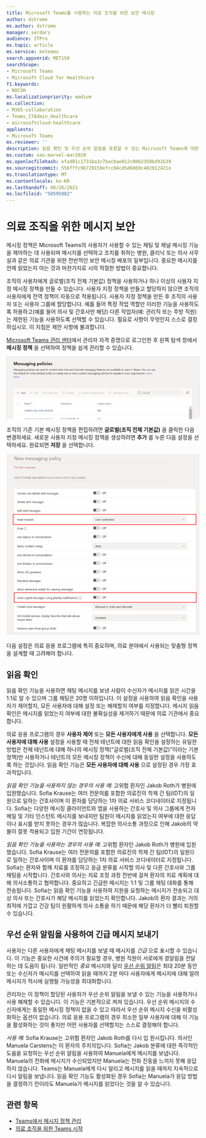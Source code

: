 ```yaml
---
title: Microsoft Teams를 사용하는 의료 조직을 위한 보안 메시징
author: dstrome
ms.author: dstrome
manager: serdars
audience: ITPro
ms.topic: article
ms.service: msteams
search.appverid: MET150
searchScope:
- Microsoft Teams
- Microsoft Cloud for Healthcare
f1.keywords:
- NOCSH
ms.localizationpriority: medium
ms.collection:
- M365-collaboration
- Teams_ITAdmin_Healthcare
- microsoftcloud-healthcare
appliesto:
- Microsoft Teams
ms.reviewer: ''
description: 읽음 확인 및 우선 순위 알림을 포함할 수 있는 Microsoft Teams에 대한 보안 메시징 정책을 사용자 지정하는 방법을 알아보세요.
ms.custom: seo-marvel-mar2020
ms.openlocfilehash: efad01c1731ba3c7bacbae012c0062350bd92b39
ms.sourcegitcommit: 556fffc96729150efcc04cd5d6069c402012421e
ms.translationtype: MT
ms.contentlocale: ko-KR
ms.lasthandoff: 08/26/2021
ms.locfileid: "58595082"
---
```

# <a name="secure-messaging-for-healthcare-organizations"></a>의료 조직을 위한 메시지 보안

메시징 정책은 Microsoft Teams의 사용자가 사용할 수 있는 채팅 및 채널 메시징 기능을 제어하는 데 사용되며 메시지를 선택하고 조치를 취하는 병원, 클리닉 또는 의사 사무실과 같은 의료 기관을 위한 전반적인 보안 메시징 배포의 일부입니다. 중요한 메시지를 언제 읽었는지 아는 것과 마찬가지로 시의 적절한 방법이 중요합니다.

조직의 사용자에게 글로벌(조직 전체 기본값) 정책을 사용하거나 하나 이상의 사용자 지정 메시징 정책을 만들 수 있습니다. 사용자 지정 정책을 만들고 할당하지 않으면 조직의 사용자에게 전역 정책이 자동으로 적용됩니다. 사용자 지정 정책을 만든 후 조직의 사용자 또는 사용자 그룹에 할당합니다. 예를 들어 특정 작업 역할만 이러한 기능을 사용하도록 허용하고(예를 들어 의사 및 간호사만 해당) 다른 작업자(예: 관리직 또는 주방 직원)는 제한된 기능을 사용하도록 선택할 수 있습니다. 필요로 사항이 무엇인지 스스로 결정하십시오. 이 지침은 제안 사항에 불과합니다.

[Microsoft Teams 관리 센터](https://admin.teams.microsoft.com)에서 관리자 자격 증명으로 로그인한 후 왼쪽 탐색 창에서 **메시징 정책** 을 선택하여 정책을 쉽게 관리할 수 있습니다.

 ![메시징 정책 페이지의 스크린샷](../../media/hc-messaging-policy-admin-center.png)

조직의 기존 기본 메시징 정책을 편집하려면 **글로벌(조직 전체 기본값)** 을 클릭한 다음 변경하세요. 새로운 사용자 지정 메시징 정책을 생성하려면 **추가** 를 누른 다음 설정을 선택하세요. 완료되면 **저장** 을 선택합니다.

![메시징 정책 설정의 스크린샷](../../media/hc-messaging-policy.png)

다음 설정은 의료 응용 프로그램에 특히 중요하며, 의료 분야에서 사용되는 맞춤형 정책을 설계할 때 고려해야 합니다.

## <a name="read-receipts"></a>읽음 확인

읽음 확인 기능을 사용하면 채팅 메시지를 보낸 사람이 수신자가 메시지를 읽은 시간을 1:1로 알 수 있으며 그룹 채팅은 20명 이하입니다. 이 설정을 사용하여 읽음 확인을 사용자가 제어할지, 모든 사용자에 대해 설정 또는 해제할지 여부를 지정합니다. 메시지 읽음 확인은 메시지를 읽었는지 여부에 대한 불확실성을 제거하기 때문에 의료 기관에서 중요합니다.

의료 응용 프로그램의 경우 **사용자 제어** 또는 **모든 사용자에게 사용** 을 선택합니다. **모든 사용자에 대해 사용** 설정을 사용할 때 전체 테넌트에 대한 읽음 확인을 설정하는 유일한 방법은 전체 테넌트에 대해 하나의 메시징 정책("글로벌(조직 전체 기본값)”이라는 기본 정책)만 사용하거나 테넌트의 모든 메시징 정책이 수신에 대해 동일한 설정을 사용하도록 하는 것입니다. 읽음 확인 기능은 **모든 사용자에 대해 사용** 으로 설정된 경우 가장 효과적입니다.

*읽음 확인 기능을 사용하지 않는 경우의 사용 예:* 고위험 환자인 Jakob Roth가 병원에 ​​입원했습니다.  Sofia Krause는 여러 전문의를 포함한 의료진의 학제 간 팀(IDT)의 일원으로 일하는 간호사이며 이 환자를 담당하는 1차 의료 서비스 코디네이터로 지정됩니다.  Sofia는 다양한 메시징 클라이언트와 앱을 사용하는 간호사 및 의사 그룹에게 전자 메일 및 기타 인스턴트 메시지를 보내지만 팀원이 메시지를 읽었는지 여부에 대한 응답이나 표시를 받지 못하는 경우가 많습니다. 복잡한 의사소통 과정으로 인해 Jakob의 약물이 잘못 적용되고 입원 기간이 연장됩니다.

*읽음 확인 기능을 사용하는 경우의 사용 예:* 고위험 환자인 Jakob Roth가 병원에 ​​입원했습니다.  Sofia Krause는 여러 전문의를 포함한 의료진의 학제 간 팀(IDT)의 일원으로 일하는 간호사이며 이 환자를 담당하는 1차 의료 서비스 코디네이터로 지정됩니다.  Sofia는 환자와 함께 치료를 조정하고 응급 분류를 시작할 의사 및 다른 간호사와 그룹 채팅을 시작합니다.  간호사와 의사는 치료 조정 과정 전반에 걸쳐 환자의 치료 계획에 대해 의사소통하고 협력합니다.  중요하고 긴급한 메시지는 1:1 및 그룹 채팅 대화를 통해 전송됩니다. Sofia는 읽음 확인 기능을 사용하여 지원을 요청하는 메시지가 전송되고 대상 의사 또는 간호사가 해당 메시지를 읽었는지 확인합니다. Jakob의 환자 결과는 거의 최적에 가깝고 건강 팀이 원활하게 의사 소통을 하기 때문에 해당 환자가 더 빨리 퇴원할 수 있습니다.

## <a name="send-urgent-messages-using-priority-notifications"></a>우선 순위 알림을 사용하여 긴급 메시지 보내기

사용자는 다른 사용자에게 채팅 메시지를 보낼 때 메시지를 *긴급* 으로 표시할 수 있습니다. 이 기능은 중요한 사건에 주의가 필요할 경우, 병원 직원이 서로에게 경알림을 전달하는 데 도움이 됩니다. 일반적인 *중요* 메시지와 달리 [우선 순위 알림](https://support.microsoft.com/article/mark-a-message-as-important-or-urgent-in-teams-ea99d5b6-1317-4550-8d75-86ff14cd4462)은 최대 20분 동안 또는 수신자가 메시지를 선택하여 읽을 때까지 2분 마다 사용자에게 메시지에 대해 알려 메시지가 적시에 실행될 가능성을 최대화합니다.

관리자는 이 정책이 할당된 사용자가 우선 순위 알림을 보낼 수 있는 기능을 사용하거나 사용 해제할 수 있습니다. 이 기능은 기본적으로 켜져 있습니다. 우선 순위 메시지의 수신자에게는 동일한 메시징 정책이 없을 수 있고 따라서 우선 순위 메시지 수신을 비활성화하는 옵션이 없습니다. 의료 응용 프로그램의 경우 최소한 일부 사용자에 대해 이 기능을 활성화하는 것이 좋지만 어떤 사용자를 선택할지는 스스로 결정해야 합니다.

*사용 예:* Sofia Krause는 고위험 환자인 Jakob Roth를 다시 입 원시킵니다. 의사인 Manuela Carstens는 이 환자의 주치의입니다.  Sofia는 Jakob 분류에 대한 즉각적인 도움을 요청하는 우선 순위 알림을 사용하여 Manuela에게 메시지를 보냅니다.  Manuela의 전화에 메시지가 수신되었지만 Manuela는 전화 진동을 느끼지 못해 응답하지 않습니다. Teams는 Manuela에게 다시 알리고 메시지를 읽을 때까지 지속적으로 다시 알림을 보냅니다. 읽음 확인 기능도 활성화된 경우 Sofia는 Manuela가 응답 방법을 결정하기 전이라도 Manuela가 메시지를 읽었다는 것을 알 수 있습니다.

## <a name="related-topics"></a>관련 항목

- [Teams에서 메시지 정책 관리](../../messaging-policies-in-teams.md)
- [의료 조직을 위한 Teams 시작](teams-in-hc.md)

